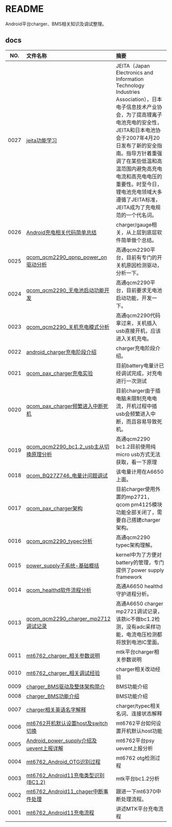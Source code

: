 # README

Android平台charger、BMS相关知识及调试整理。

## docs

NO.|文件名称|摘要
:--:|:--|:--
0027| [jeita功能学习](docs/0027_jeita功能学习.md) | JEITA（Japan Electronics and Information Technology Industries Association），日本电子信息技术产业协会，为了提高锂离子电池充电的安全性，JEITA和日本电池协会于2007年4月20日发布了新的安全指南。指导方针着重强调了在某些低温和高温范围内避免高充电电流和高充电电压的重要性。时至今日，锂电池充电领域大多遵循了JEITA标准，JEITA成为了充电规范的一个代名词。
0026| [Android充电相关代码简单总结](docs/0026_Android充电相关代码简单总结.md) | charger/gauge相关，从上层到底层软件简单做个总结。
0025| [qcom_qcm2290_qpnp_power_on驱动分析](docs/0025_qcom_qcm2290_qpnp_power_on驱动分析.md) | 高通qcm2290平台，目前有专门的开关机原因检测驱动，分析一下。
0024| [qcom_qcm2290_无电池启动功能开发](docs/0024_qcom_qcm2290_无电池启动功能开发.md) | 高通qcm2290平台，目前要求无电池启动功能，开发一下。
0023| [qcom_qcm2290_关机充电模式分析](docs/0023_qcom_qcm2290_关机充电模式分析.md) | 高通qcm2290代码拿过来，关机插入usb直接开机，应该进入关机充电。
0022| [android_charger充电阶段介绍](docs/0022_android_charger充电阶段介绍.md) | charger充电阶段介绍。
0021| [qcom_pax_charger充电实验](docs/0021_qcom_pax_charger充电实验.md) | 目前battery电量计已经调试完成，对充电进行一次测试
0020| [qcom_pax_charger频繁进入中断死机](docs/0020_qcom_pax_charger频繁进入中断死机.md) | 目前charger由于插电脑未限制充电电流，开机过程中插usb会频繁进入中断，而且容易导致死机。
0019| [qcom_qcm2290_bc1.2_usb主从切换原理分析](docs/0019_qcom_qcm2290_bc1.2_usb主从切换原理分析.md) | 高通qcm2290 bc1.2目前使用纯micro usb方式无法获取，看一下原理
0018| [qcom_BQ27Z746_电量计问题调试](docs/0018_qcom_BQ27Z746_电量计问题调试.md) | 该电量计用在A6650上面。
0017| [qcom_pax_charger架构](docs/0017_qcom_pax_charger架构.md) | 目前charger使用外置的mp2721，qcom pm4125模块功能全部关闭了，需要自己搭建charger架构。
0016| [qcom_qcm2290_typec分析](docs/0016_qcom_qcm2290_typec分析.md) | 高通qcm2290 typec架构理解。
0015| [power_supply子系统-基础概括](docs/0015_power_supply子系统-基础概括.md) | kernel中为了方便对battery的管理，专门提供了power supply framework
0014| [qcom_healthd软件流程分析](docs/0014_qcom_healthd软件流程分析.md) | 高通A6650 healthd 守护进程分析。
0013| [qcom_qcm2290_charger_mp2712调试记录](docs/0013_qcom_qcm2290_charger_mp2712调试记录.md) | 高通A6650 charger mp2721调试记录，该款ic不做bc1.2检测，没有adc采样功能，电流电压检测都将放到电池IC里面。
0011| [mt6762_charger_相关参数说明](docs/0011_mt6762_charger_相关参数说明.md) | mtk平台charger相关参数说明
0010| [mt6762_charger_相关调试经验](docs/0010_mt6762_charger_相关调试经验.md) | charger相关改动经验
0009| [charger_BMS驱动及整体架构简介](docs/0009_charger_BMS驱动及整体架构简介.md) | BMS功能介绍
0008| [charger_BMS功能介绍](docs/0008_charger_BMS功能介绍.md) | BMS功能介绍
0007| [charger相关英语名字解释](docs/0007_charger相关英语名字解释.md) | charger/typec相关名词、连接状态解释
0006| [mt6762开机默认设置host及switch切换](docs/0006_mt6762开机默认设置host及switch切换.md) | mt6762平台如何设置开机默认host功能
0005| [Android_power_supply介绍及uevent上报详解](docs/0005_Android_power_supply介绍及uevent上报详解.md) | mt6762平台psy uevent上报分析
0004| [mt6762_Android_OTG识别过程](docs/0004_mt6762_Android_OTG识别过程.md) | mt6762 otg检测过程
0003| [mt6762_Android11充电类型识别(BC1.2)](docs/0003_mt6762_Android11充电类型识别(BC1.2).md) | mtk平台bc1.2分析
0002| [mt6762_Android11_chager中断事件处理](docs/0002_mt6762_Android11_chager中断事件处理.md) | 跟进一下mt6370中断处理流程。
0001| [mt6762_Android11充电流程](docs/0001_mt6762_Android11充电流程.md) | 讲述MTK平台充电流程
